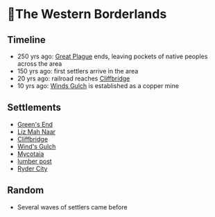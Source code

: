 # 🐎The Western Borderlands
## Timeline

- 250 yrs ago: [Great Plague](TODO) ends, leaving pockets of native peoples across the area
- 150 yrs ago: first settlers arrive in the area
- 20 yrs ago: railroad reaches [Cliffbridge][cliffbridge]
- 10 yrs ago: [Winds Gulch][winds-gulch] is established as a copper mine
## Settlements
- [Green's End](/towns/hometown/hometown.md)
- [Liz Mah Naar](/towns/liz-mah-naar/town.md)
- [Cliffbridge][cliffbridge]
- [Wind's Gulch][winds-gulch]
- [Mycotaia](/towns/fungril-village/native-village.md)
- [lumber post](/towns/lumber-post/lumber-post.md)
- [Ryder City](/towns/ryder-city/rail-city.md)
## Random
- Several waves of settlers came before

[cliffbridge]: /towns/cliffbridge/town.md
[winds-gulch]: /towns/winds-gulch/mine-outpost.md
